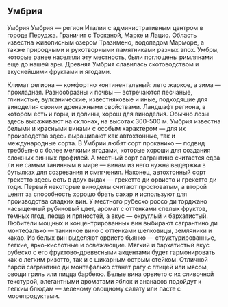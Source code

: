 ## Умбрия 

Умбрия
Умбрия — регион Италии с административным центром в городе Перуджа. Граничит с Тосканой, Марке и Лацио. Область известна живописным озером Тразимено, водопадом Марморе, а также природными и рукотворными памятниками разных эпох. Умбры, которые ранее населяли эту местность, были поглощены римлянами еще до нашей эры. Древняя Умбрия славилась скотоводством и вкуснейшими фруктами и ягодами.

Климат региона — комфортно континентальный: лето жаркое, а зима — прохладная. Разнообразны и почвы — встречаются песчаные, глинистые, вулканические, известняковые и иные, подходящие для виноделия своими дренажными свойствами. 
Ландшафт региона, в котором есть и горы, и долины, хорош для виноделия. Обычно лозы здесь высаживают на склонах, на высотах 300-500 м. 
Умбрия известна белыми и красными винами с особым характером — для их производства здесь выращивают как автохтонные, так и международные сорта.
В Умбрии любят сорт проканико — подвид треббьяно с более мелкими ягодами, которые хороши для создания сложных винных профилей. А местный сорт сагрантино считается едва ли не самым танинным в мире — винам из него нужна выдержка в бутылках для созревания и смягчения. 
Наконец, автохтонный сорт грекетто здесь есть в двух видах — грекетто ди орвието и грекетто ди тоди. Первый некоторые виноделы считают простоватым, а второй ценят за способность хорошо брать сахар и используют для производства сладких вин.
У местного рубеско россо ди торджано насыщенный рубиновый цвет, аромат с оттенками спелых фруктов, темных ягод, перца и пряностей, а вкус — округлый и бархатистый.
Любители мощных и концентрированных вин выбирают сагрантино ди монтефалько — танинное вино с оттенками шелковицы, земляники и какао. 
Из белых вин выделяют орвието бьянко — структурированные, легкие, ярко-кислотные и освежающие.
Мягкий и бархатистый вкус рубеско с его фруктово-древесными акцентами будет гармонировать как с легким ризотто, так и с шикарным острым стейком.
Отличной парой сагрантино ди монтефалько станет рагу с птицей или мясом, овощи гриль или пицца барбекю.
Белые вина орвието с их сливочной текстурой, элегантными ароматами яблок и ананасов подойдут к легким блюдам — зеленому овощному салату или пасте с морепродуктами.
